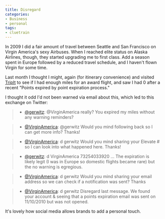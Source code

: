 ```yaml
---
title: Disregard
categories:
- Business
- personal
tags:
- cluetrain
---
```


In 2009 I did a fair amount of travel between Seattle and San Francisco on Virgin America's sexy Airbuses.  When I reached elite status on Alaska Airlines, though, they started upgrading me to first class.  Add a season spent in Europe followed by a reduced travel schedule, and I haven't flown Virgin for some time.

Last month I thought I might, again (for itinerary convenience) and visited [TripIt][1] to see if I had enough miles for an award flight, and saw I had 0 after a recent "Points expired by point expiration process."

I thought it odd I'd not been warned via email about this, which led to this exchange on Twitter:


   [1]: http://www.tripit.com/people/gerwitz

> 

>   * [@gerwitz][2]: @VirginAmerica really? You expired my miles without any warning reminders?
> 

>   * [@VirginAmerica][3]: @gerwitz Would you mind following back so I can get more info? Thanks!
> 

>   * [@VirginAmerica][3]: d gerwitz Would you mind sharing your Elevate # so I can look into what happened here. Thanks!
> 

>   * [@gerwitz][2]: d VirginAmerica 73254033920 … The expiration is likely legit (I was in Europe so domestic flights became rare) but the no warning is egregious.
> 

>   * [@VirginAmerica][3]: d gerwitz Would you mind sharing your email address so we can check if a notification was sent? Thanks
> 

>   * [@VirginAmerica][3]: d gerwitz Disregard last message. We found your account & seeing that a points expiration email was sent on 11/10/2010 but was not opened.
> 


   [2]: http://twitter.com/gerwitz
   [3]: http://twitter.com/VirginAmerica



It's lovely how social media allows brands to add a personal touch.
